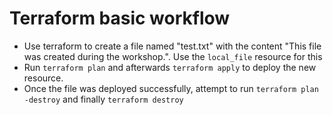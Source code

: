 Terraform basic workflow
========================

- Use terraform to create a file named "test.txt" with the content "This file
  was created during the workshop.". Use the `local_file` resource for this
- Run `terraform plan` and afterwards `terraform apply` to deploy the new resource.
- Once the file was deployed successfully, attempt to run `terraform plan -destroy` and finally `terraform destroy`
